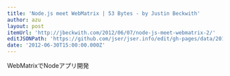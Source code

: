 ```yaml
---
title: 'Node.js meet WebMatrix | 53 Bytes - by Justin Beckwith'
author: azu
layout: post
itemUrl: 'http://jbeckwith.com/2012/06/07/node-js-meet-webmatrix-2/'
editJSONPath: 'https://github.com/jser/jser.info/edit/gh-pages/data/2012/06/index.json'
date: '2012-06-30T15:00:00.000Z'
---
```

WebMatrixでNodeアプリ開発
